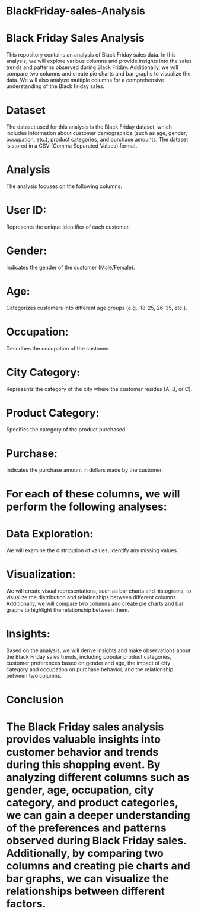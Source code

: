 # BlackFriday-sales-Analysis
# Black Friday Sales Analysis
This repository contains an analysis of Black Friday sales data. In this analysis, we will explore various columns and provide insights into the sales trends and patterns observed during Black Friday. Additionally, we will compare two columns and create pie charts and bar graphs to visualize the data. We will also analyze multiple columns for a comprehensive understanding of the Black Friday sales.

# Dataset
The dataset used for this analysis is the Black Friday dataset, which includes information about customer demographics (such as age, gender, occupation, etc.), product categories, and purchase amounts. The dataset is stored in a CSV (Comma Separated Values) format.

# Analysis
The analysis focuses on the following columns:

 # User ID:
 Represents the unique identifier of each customer.

 # Gender: 
 Indicates the gender of the customer (Male/Female).

 # Age:
 Categorizes customers into different age groups (e.g., 18-25, 26-35, etc.).

# Occupation: 


Describes the occupation of the customer.

# City Category:
Represents the category of the city where the customer resides (A, B, or C).

# Product Category: 
Specifies the category of the product purchased.

# Purchase:
Indicates the purchase amount in dollars made by the customer.

# For each of these columns, we will perform the following analyses:

# Data Exploration: 
We will examine the distribution of values, identify any missing values.

# Visualization:
We will create visual representations, such as bar charts and histograms, to visualize the distribution and relationships between different columns. Additionally, we will compare two columns and create pie charts and bar graphs to highlight the relationship between them.

# Insights:
Based on the analysis, we will derive insights and make observations about the Black Friday sales trends, including popular product categories, customer preferences based on gender and age, the impact of city category and occupation on purchase behavior, and the relationship between two columns.



# Conclusion
# The Black Friday sales analysis provides valuable insights into customer behavior and trends during this shopping event. By analyzing different columns such as gender, age, occupation, city category, and product categories, we can gain a deeper understanding of the preferences and patterns observed during Black Friday sales. Additionally, by comparing two columns and creating pie charts and bar graphs, we can visualize the relationships between different factors.







